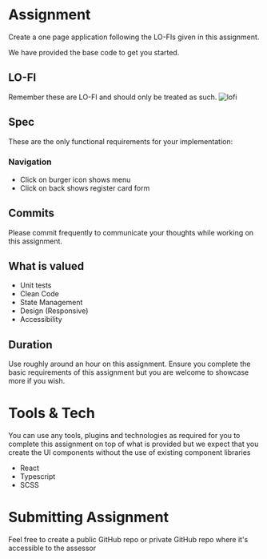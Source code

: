# Assignment
Create a one page application following the LO-FIs given in this assignment.

We have provided the base code to get you started.

## LO-FI
Remember these are LO-FI and should only be treated as such.
![lofi](https://raw.githubusercontent.com/EdenCoNz/recruit-react/master/lofi.png)

## Spec
These are the only functional requirements for your implementation:

### Navigation
- Click on burger icon shows menu
- Click on back shows register card form 

## Commits
Please commit frequently to communicate your thoughts while working on this assignment.

## What is valued
- Unit tests
- Clean Code
- State Management
- Design (Responsive)
- Accessibility

## Duration
Use roughly around an hour on this assignment. Ensure you complete the basic requirements of this assignment but you are welcome to showcase more if you wish.


# Tools & Tech
You can use any tools, plugins and technologies as required for you to complete this assignment on top of what is provided but we expect that you create the UI components without the use of existing component libraries

-	React
-	Typescript
-	SCSS

# Submitting Assignment
Feel free to create a public GitHub repo or private GitHub repo where it's accessible to the assessor
